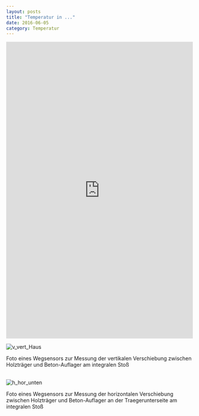 ```yaml
---
layout: posts
title: "Temperatur in ..."
date: 2016-06-05
category: Temperatur
---
```



<iframe width="100%" height="800" frameborder="0" scrolling="no" src="https://plot.ly/~AbteilungHolz/67.embed"></iframe>

<p style="text-align: left;">

<img src="../images/foto_vertikale_Verschiebung.JPG" alt="v_vert_Haus"><br>

Foto eines Wegsensors zur Messung der vertikalen Verschiebung zwischen Holztr&auml;ger und Beton-Auflager am integralen Sto&szlig;<br><br>

<img src="../images/foto_horizontale_Verschiebung_unten.JPG" alt="h_hor_unten"><br>

Foto eines Wegsensors zur Messung der horizontalen Verschiebung zwischen Holztr&auml;ger und Beton-Auflager an der Traegerunterseite am integralen Sto&szlig;

</p>

